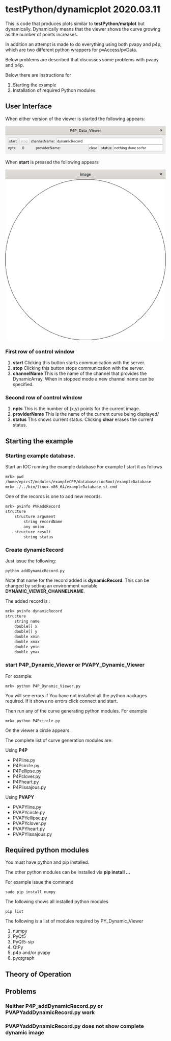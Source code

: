 # testPython/dynamicplot 2020.03.11

This is code that produces plots similar to **testPython/matplot** but dynamically.
Dynamically means that the viewer shows the curve growing as the number of points increases.

In addition an attempt is made to do everything using both pvapy and p4p,
which are two different python wrappers for pvAccess/pvData.

Below problems are described that discusses some problems with pvapy and p4p.

Below there are instructions for

1) Starting the example
2) Installation of required Python modules.

## User Interface

When either version of the viewer is started the following appears:

![viewer window](viewer.png)

When **start** is pressed the following appears

![image window](image.png)

### First row of control window

1) **start**
Clicking this button starts communication with the server.
2) **stop**
Clicking this button stops communication with the server.
3) **channelName**
This is the name of the channel that provides the DynamicArray.
When in stopped mode a new channel name can be specified.

### Second row of control window

1) **npts**
This is the number of (x,y) points for the current image.
2) **providerName**
This is the name of the current curve being displayed/
3) **status**
This shows current status.
Clicking **clear** erases the current status.

## Starting the example

### Starting example database.

Start an IOC running the example database
For example I start it as follows

    mrk> pwd
    /home/epics7/modules/exampleCPP/database/iocBoot/exampleDatabase
    mrk> ./../bin/linux-x86_64/exampleDatabase st.cmd

One of the records is one to add new records.

    mrk> pvinfo PVRaddRecord
    structure
        structure argument
            string recordName
            any union
        structure result
            string status


### Create dynamicRecord

Just issue the following:

    python addDynamicRecord.py


Note that name for the record added is **dynamicRecord**.
This can be changed by setting an environment variable **DYNAMIC_VIEWER_CHANNELNAME**.

The added record is :

    mrk> pvinfo dynamicRecord
    structure
        string name
        double[] x
        double[] y
        double xmin
        double xmax
        double ymin
        double ymax


### start P4P_Dynamic_Viewer or PVAPY_Dynamic_Viewer

For example:

    mrk> python P4P_Dynamic_Viewer.py

You will see errors if You have not installed all the python packages required.
If it shows no errors click connect and start.

Then run any of the curve generating python modules. For example

    mrk> python P4Pcircle.py


On the viewer a circle appears.

The complete list of curve generation modules are:

Using **P4P**

* P4Pline.py
* P4Pcircle.py
* P4Pellipse.py
* P4Pclover.py
* P4Pheart.py
* P4Plissajous.py

Using **PVAPY**

* PVAPYline.py
* PVAPYcircle.py
* PVAPYellipse.py
* PVAPYclover.py
* PVAPYheart.py
* PVAPYlissajous.py


## Required python modules

You must have python and pip installed.

The other python modules can be installed via **pip install ...**

For example issue the command

    sudo pip install numpy

The following shows all installed python modules

    pip list

The following is a list of modules required by PY_Dynamic_Viewer

1) numpy
2) PyQt5
3) PyQt5-sip
4) QtPy
5) p4p and/or pvapy
6) pyqtgraph



## Theory of Operation



## Problems

### Neither P4P_addDynamicRecord.py or PVAPYaddDynamicRecord.py work

### PVAPYaddDynamicRecord.py does not show complete dynamic image


